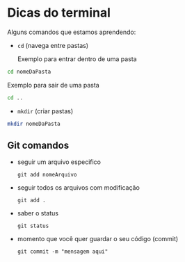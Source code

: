 # Dicas do terminal

Alguns comandos que estamos aprendendo:

- `cd` (navega entre pastas)

  Exemplo para entrar dentro de uma pasta

```bash
cd nomeDaPasta
```

Exemplo para sair de uma pasta

```bash
cd ..
```

- `mkdir` (criar pastas)

```bash
mkdir nomeDaPasta
```

## Git comandos

- seguir um arquivo especifico
  ```git
  git add nomeArquivo
  ```
- seguir todos os arquivos com modificação
  ```git
  git add .
  ```
- saber o status
  ```git
  git status
  ```
- momento que você quer guardar o seu código (commit)
  ```git
  git commit -m "mensagem aqui"
  ```
